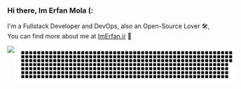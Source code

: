 ### Hi there, Im Erfan Mola (:  
  
  I'm a Fullstack Developer and DevOps, also an Open-Source Lover 🛠,  
  You can find more about me at [ImErfan.ir](https://imerfan.ir/) 🎡  
  
<div style="display:flex;">
 <img align="center" src="https://github-readme-stats.vercel.app/api?username=erfanmola&show_icons=true&count_private=true&include_all_commits=true" />
 <img align="center" src="https://raw.githubusercontent.com/erfanmola/erfanmola/main/gitartwork.svg" />
</div>

